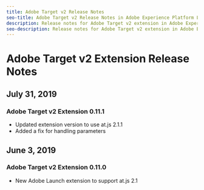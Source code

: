 ```yaml
---
title: Adobe Target v2 Release Notes
seo-title: Adobe Target v2 Release Notes in Adobe Experience Platform Launch
description: Release notes for Adobe Target v2 extension in Adobe Experience Platform Launch
seo-description: Release notes for Adobe Target v2 extension in Adobe Experience Platform Launch
---
```


# Adobe Target v2 Extension Release Notes

## July 31, 2019

### Adobe Target v2 Extension 0.11.1

* Updated extension version to use at.js 2.1.1
* Added a fix for handling parameters

## June 3, 2019

### Adobe Target v2 Extension 0.11.0

* New Adobe Launch extension to support at.js 2.1
